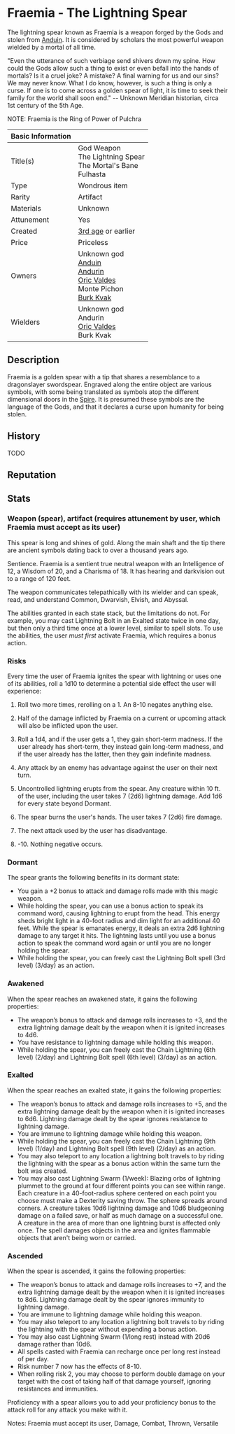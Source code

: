 # Fraemia - The Lightning Spear

The lightning spear known as Fraemia is a weapon forged by the Gods and stolen from [Anduin](../Characters/anduin_the_great.md). It is considered by scholars the most powerful weapon wielded by a mortal of all time.

"Even the utterance of such verbiage send shivers down my spine. How could the Gods allow such a thing to exist or even befall into the hands of mortals? Is it a cruel joke? A mistake? A final warning for us and our sins? We may never know. What I do know, however, is such a thing is only a curse. If one is to come across a golden spear of light, it is time to seek their family for the world shall soon end." -- Unknown Meridian historian, circa 1st century of the 5th Age.

NOTE: Fraemia is the Ring of Power of Pulchra

| Basic Information | |
| - | - |
| Title(s) | God Weapon<br>The Lightning Spear<br>The Mortal's Bane<br>Fulhasta |
| Type | Wondrous item |
| Rarity | Artifact |
| Materials | Unknown |
| Attunement | Yes |
| Created | [3rd age](../Events/timeline.md#3rd---age-of-stillness) or earlier |
| Price | Priceless |
| Owners | Unknown god<br>[Anduin](../Characters/anduin_the_great.md)<br>[Andurin](../Characters/andurin.md)<br>[Oric Valdes](../Characters/oric_valdes.md)<br>Monte Pichon<br>[Burk Kvak](../Characters/13/burk.md) |
| Wielders | Unknown god<br>Andurin<br>[Oric Valdes](../Characters/oric_valdes.md)<br>Burk Kvak |

## Description

Fraemia is a golden spear with a tip that shares a resemblance to a dragonslayer swordspear. Engraved along the entire object are various symbols, with some being translated as symbols atop the different dimensional doors in the [Spire](../Locations/Planes/limbo.md#spire). It is presumed these symbols are the language of the Gods, and that it declares a curse upon humanity for being stolen.

## History

TODO

## Reputation

## Stats

### Weapon (spear), artifact (requires attunement by user, which Fraemia must accept as its user)

This spear is long and shines of gold. Along the main shaft and the tip there are ancient symbols dating back to over a thousand years ago.

Sentience. Fraemia is a sentient true neutral weapon with an Intelligence of 12, a Wisdom of 20, and a Charisma of 18. It has hearing and darkvision out to a range of 120 feet.

The weapon communicates telepathically with its wielder and can speak, read, and understand Common, Dwarvish, Elvish, and Abyssal.

The abilities granted in each state stack, but the limitations do not. For example, you may cast Lightning Bolt in an Exalted state twice in one day, but then only a third time once at a lower level, similar to spell slots. To use the abilities, the user *must first* activate Fraemia, which requires a bonus action.

### Risks

Every time the user of Fraemia ignites the spear with lightning or uses one of its abilities, roll a 1d10 to determine a potential side effect the user will experience:

1. Roll two more times, rerolling on a 1. An 8-10 negates anything else.

1. Half of the damage inflicted by Fraemia on a current or upcoming attack will also be inflicted upon the user.

1. Roll a 1d4, and if the user gets a 1, they gain short-term madness. If the user already has short-term, they instead gain long-term madness, and if the user already has the latter, then they gain indefinite madness.

1. Any attack by an enemy has advantage against the user on their next turn.

1. Uncontrolled lightning erupts from the spear. Any creature within 10 ft. of the user, including the user takes 7 (2d6) lightning damage. Add 1d6 for every state beyond Dormant.

1. The spear burns the user's hands. The user takes 7 (2d6) fire damage.

1. The next attack used by the user has disadvantage.

1. -10. Nothing negative occurs.

### Dormant

The spear grants the following benefits in its dormant state:

- You gain a +2 bonus to attack and damage rolls made with this magic weapon.
- While holding the spear, you can use a bonus action to speak its command word, causing lightning to erupt from the head. This energy sheds bright light in a 40-foot radius and dim light for an additional 40 feet. While the spear is emanates energy, it deals an extra 2d6 lightning damage to any target it hits. The lightning lasts until you use a bonus action to speak the command word again or until you are no longer holding the spear.
- While holding the spear, you can freely cast the Lightning Bolt spell (3rd level) (3/day) as an action.

### Awakened

When the spear reaches an awakened state, it gains the following properties:

- The weapon’s bonus to attack and damage rolls increases to +3, and the extra lightning damage dealt by the weapon when it is ignited increases to 4d6.
- You have resistance to lightning damage while holding this weapon.
- While holding the spear, you can freely cast the Chain Lightning (6th level) (2/day) and Lightning Bolt spell (6th level) (3/day) as an action.

### Exalted

When the spear reaches an exalted state, it gains the following properties:

- The weapon’s bonus to attack and damage rolls increases to +5, and the extra lightning damage dealt by the weapon when it is ignited increases to 6d6. Lightning damage dealt by the spear ignores resistance to lightning damage.
- You are immune to lightning damage while holding this weapon.
- While holding the spear, you can freely cast the Chain Lightning (9th level) (1/day) and Lightning Bolt spell (9th level) (2/day) as an action.
- You may also teleport to any location a lightning bolt travels to by riding the lightning with the spear as a bonus action within the same turn the bolt was created.
- You may also cast Lightning Swarm (1/week): Blazing orbs of lightning plummet to the ground at four different points you can see within range. Each creature in a 40-foot-radius sphere centered on each point you choose must make a Dexterity saving throw. The sphere spreads around corners. A creature takes 10d6 lightning damage and 10d6 bludgeoning damage on a failed save, or half as much damage on a successful one. A creature in the area of more than one lightning burst is affected only once. The spell damages objects in the area and ignites flammable objects that aren't being worn or carried.

### Ascended

When the spear is ascended, it gains the following properties:

- The weapon’s bonus to attack and damage rolls increases to +7, and the extra lightning damage dealt by the weapon when it is ignited increases to 8d6. Lightning damage dealt by the spear ignores immunity to lightning damage.
- You are immune to lightning damage while holding this weapon.
- You may also teleport to any location a lightning bolt travels to by riding the lightning with the spear without expending a bonus action.
- You may also cast Lightning Swarm (1/long rest) instead with 20d6 damage rather than 10d6.
- All spells casted with Fraemia can recharge once per long rest instead of per day.
- Risk number 7 now has the effects of 8-10.
- When rolling risk 2, you may choose to perform double damage on your target with the cost of taking half of that damage yourself, ignoring resistances and immunities.

Proficiency with a spear allows you to add your proficiency bonus to the attack roll for any attack you make with it.

Notes: Fraemia must accept its user, Damage, Combat, Thrown, Versatile
